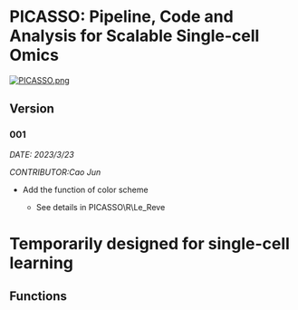 # PICASSO: Pipeline, Code and Analysis for Scalable Single-cell Omics

[![PICASSO.png]("[PICASSO\PICASSO.png](https://github.com/Moloch0/PICASSO/blob/main/PICASSO.png)")
](https://github.com/Moloch0/PICASSO/blob/main/PICASSO.png)
## Version

### 001

*DATE: 2023/3/23*

*CONTRIBUTOR:Cao Jun*

- Add the function of color scheme

  - See details in PICASSO\R\Le_Reve

# Temporarily designed for single-cell learning

## Functions
